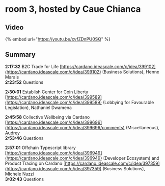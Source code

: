 # room 3, hosted by Caue Chianca

## Video

{% embed url="https://youtu.be/xvfZDnPU0SQ" %}

## Summary

**2:17:32** B2C Trade for Life [https://cardano.ideascale.com/c/idea/399102](https://cardano.ideascale.com/c/idea/399102) (Business Solutions), Henno Marais\
**2:23:52** Questions

**2:30:01** Establish Center for Coin Liberty  [https://cardano.ideascale.com/c/idea/399589](https://cardano.ideascale.com/c/idea/399589) (Lobbying for Favourable Legislation), Nathaniel Dwamena

**2:45:58** Collective Wellbeing via Cardano [https://cardano.ideascale.com/c/idea/399696](https://cardano.ideascale.com/c/idea/399696/comments) (Miscellaneous), Audrey \
**2:53:46** Questions

**2:57:01** Offchain Typescript library [https://cardano.ideascale.com/c/idea/396949](https://cardano.ideascale.com/c/idea/396949) (Developer Ecosystem) and Product Tracing on Cardano [https://cardano.ideascale.com/c/idea/397359](https://cardano.ideascale.com/c/idea/397359) (Business Solutions), Michele Nuzzi\
**3:02:43** Questions
